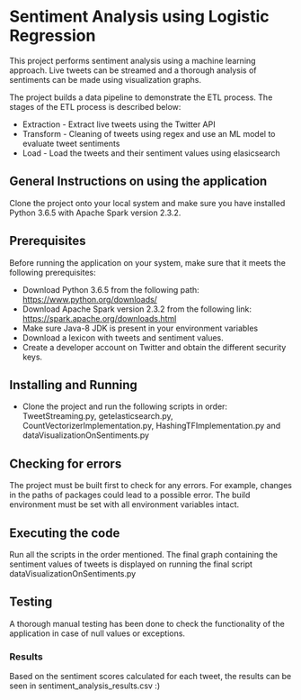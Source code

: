 # Sentiment Analysis using Logistic Regression
This project performs sentiment analysis using a machine learning approach. Live tweets can be streamed and a thorough analysis of sentiments can be made using visualization graphs.

The project builds a data pipeline to demonstrate the ETL process. The stages of the ETL process is described below:
* Extraction - Extract live tweets using the Twitter API
* Transform - Cleaning of tweets using regex and use an ML model to evaluate tweet sentiments
* Load - Load the tweets and their sentiment values using elasicsearch

## General Instructions on using the application
Clone the project onto your local system and make sure you have installed Python 3.6.5 with Apache Spark version 2.3.2.

## Prerequisites
Before running the application on your system, make sure that it meets the following prerequisites:
* Download Python 3.6.5 from the following path: https://www.python.org/downloads/
* Download Apache Spark version 2.3.2 from the following link: https://spark.apache.org/downloads.html
* Make sure Java-8 JDK is present in your environment variables
* Download a lexicon with tweets and sentiment values.
* Create a developer account on Twitter and obtain the different security keys.

## Installing and Running
* Clone the project and run the following scripts in order: TweetStreaming.py, getelasticsearch.py, CountVectorizerImplementation.py, HashingTFImplementation.py and dataVisualizationOnSentiments.py

## Checking for errors
The project must be built first to check for any errors. For example, changes in the paths of packages could lead to a possible error. The build environment must be set with all environment variables intact.

## Executing the code
Run all the scripts in the order mentioned. The final graph containing the sentiment values of tweets is displayed on running the final script dataVisualizationOnSentiments.py

## Testing
A thorough manual testing has been done to check the functionality of the application in case of null values or exceptions.

### Results
Based on the sentiment scores calculated for each tweet, the results can be seen in sentiment_analysis_results.csv :)
